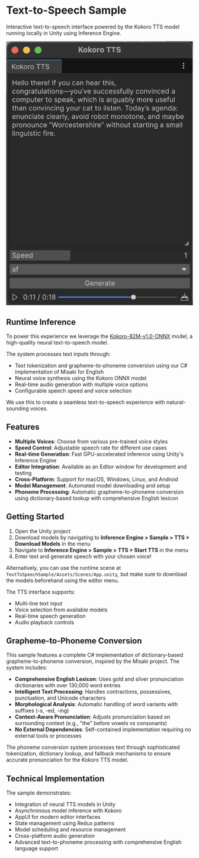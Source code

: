 # Text-to-Speech Sample

Interactive text-to-speech interface powered by the Kokoro TTS model running locally in Unity using Inference Engine.

![TTS Interface](Documentation/main.png)

## Runtime Inference

To power this experience we leverage the [Kokoro-82M-v1.0-ONNX](https://huggingface.co/onnx-community/Kokoro-82M-v1.0-ONNX) model, a high-quality neural text-to-speech model.

The system processes text inputs through:
- Text tokenization and grapheme-to-phoneme conversion using our C# implementation of Misaki for English
- Neural voice synthesis using the Kokoro ONNX model
- Real-time audio generation with multiple voice options
- Configurable speech speed and voice selection

We use this to create a seamless text-to-speech experience with natural-sounding voices.

## Features

- **Multiple Voices**: Choose from various pre-trained voice styles
- **Speed Control**: Adjustable speech rate for different use cases
- **Real-time Generation**: Fast GPU-accelerated inference using Unity's Inference Engine
- **Editor Integration**: Available as an Editor window for development and testing
- **Cross-Platform**: Support for macOS, Windows, Linux, and Android
- **Model Management**: Automated model downloading and setup
- **Phoneme Processing**: Automatic grapheme-to-phoneme conversion using dictionary-based lookup with comprehensive English lexicon

## Getting Started

1. Open the Unity project
2. Download models by navigating to **Inference Engine > Sample > TTS > Download Models** in the menu
3. Navigate to **Inference Engine > Sample > TTS > Start TTS** in the menu
4. Enter text and generate speech with your chosen voice!

Alternatively, you can use the runtime scene at `TextToSpeechSample/Assets/Scenes/App.unity`, but make sure to download the models beforehand using the editor menu.

The TTS interface supports:
- Multi-line text input
- Voice selection from available models
- Real-time speech generation
- Audio playback controls

## Grapheme-to-Phoneme Conversion

This sample features a complete C# implementation of dictionary-based grapheme-to-phoneme conversion, inspired by the Misaki project. The system includes:

- **Comprehensive English Lexicon**: Uses gold and silver pronunciation dictionaries with over 130,000 word entries
- **Intelligent Text Processing**: Handles contractions, possessives, punctuation, and Unicode characters
- **Morphological Analysis**: Automatic handling of word variants with suffixes (-s, -ed, -ing)
- **Context-Aware Pronunciation**: Adjusts pronunciation based on surrounding context (e.g., "the" before vowels vs consonants)
- **No External Dependencies**: Self-contained implementation requiring no external tools or processes

The phoneme conversion system processes text through sophisticated tokenization, dictionary lookup, and fallback mechanisms to ensure accurate pronunciation for the Kokoro TTS model.

## Technical Implementation

The sample demonstrates:
- Integration of neural TTS models in Unity
- Asynchronous model inference with Kokoro
- AppUI for modern editor interfaces
- State management using Redux patterns
- Model scheduling and resource management
- Cross-platform audio generation
- Advanced text-to-phoneme processing with comprehensive English language support